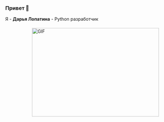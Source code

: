 ### Привет 🤚
Я - <b>Дарья Лопатина</b> - Python разработчик

<div style="margin: 20px"><img align="right" alt="GIF" src="https://github.com/pythonistka/pythonistka/blob/master/cat.
gif" width="400" height="280"  /></div>